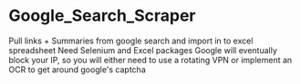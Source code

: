 # Google_Search_Scraper
Pull links + Summaries from google search and import in to excel spreadsheet
Need Selenium and Excel packages
Google will eventually block your IP, so you will either need to use a rotating VPN
or implement an OCR to get around google's captcha
